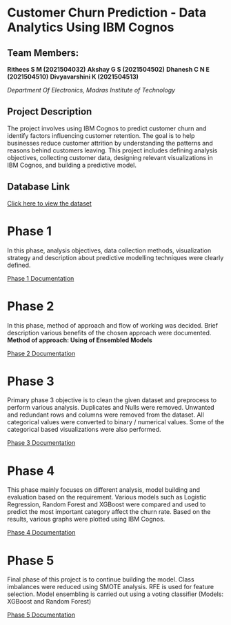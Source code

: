 # Customer Churn Prediction - Data Analytics Using IBM Cognos
## Team Members:

**Rithees S M (2021504032)**
**Akshay G S (2021504502)**
**Dhanesh C N E (2021504510)**
**Divyavarshini K (2021504513)**

_Department Of Electronics, Madras Institute of Technology_

## Project Description
The project involves using IBM Cognos to predict customer churn and identify factors influencing customer retention. The goal is to help businesses reduce customer attrition by understanding the patterns and reasons behind customers leaving. This project includes defining analysis objectives, collecting customer data, designing relevant visualizations in IBM Cognos, and building a predictive model.
## Database Link
[Click here to view the dataset](https://www.kaggle.com/datasets/blastchar/telco-customer-churn)


# Phase 1
In this phase, analysis objectives, data collection methods, visualization strategy and description about predictive modelling techniques were clearly defined.

[Phase 1 Documentation](DAC_Phase1.docx)

# Phase 2
In this phase, method of approach and flow of working was decided. Brief description various benefits of the chosen approach were documented.
**Method of approach: Using of Ensembled Models**

[Phase 2 Documentation](DAC_Phase2.docx)

# Phase 3
Primary phase 3 objective is to clean the given dataset and preprocess to perform various analysis.
Duplicates and Nulls were removed. Unwanted and redundant rows and columns were removed from the dataset. All categorical values were converted to binary / numerical values. Some of the categorical based visualizations were also performed.

[Phase 3 Documentation](DAC_Phase3.docx)

# Phase 4
This phase mainly focuses on different analysis, model building and evaluation based on the requirement.
Various models such as Logistic Regression, Random Forest and XGBoost were compared and used to predict the most important category affect the churn rate. Based on the results, various graphs were plotted using IBM Cognos.

[Phase 4 Documentation](DAC_Phase4.docx)

# Phase 5
Final phase of this project is to continue building the model.
Class imbalances were reduced using SMOTE analysis. 
RFE is used for feature selection.
Model ensembling is carried out using a voting classifier (Models: XGBoost and Random Forest)

[Phase 5 Documentation](DAC_Phase5.docx)
